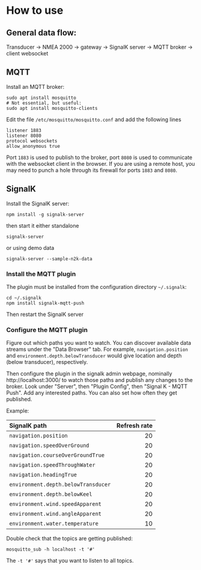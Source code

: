 # How to use

## General data flow:

Transducer -> NMEA 2000 -> gateway -> SignalK server -> MQTT broker -> client websocket

## MQTT

Install an MQTT broker:

    sudo apt install mosquitto
    # Not essential, but useful:
    sudo apt install mosquitto-clients

Edit the file `/etc/mosquitto/mosquitto.conf` and add the following lines

    listener 1883
    listener 8080
    protocol websockets
    allow_anonymous true

Port `1883` is used to publish to the broker, port `8080` is used to communicate with the websocket client in the
browser. If you are using a remote host, you may need to punch a hole through its firewall for ports `1883` and `8080`.

## SignalK

Install the SignalK server:

    npm install -g signalk-server

then start it either standalone

    signalk-server

or using demo data

    signalk-server --sample-n2k-data

### Install the MQTT plugin

The plugin must be installed from the configuration directory `~/.signalk`:

    cd ~/.signalk
    npm install signalk-mqtt-push

Then restart the SignalK server

### Configure the MQTT plugin

Figure out which paths you want to watch. You can discover available data streams under the "Data Browser" tab. For
example, `navigation.position` and `environment.depth.belowTransducer` would give location and depth (below transducer),
respectively.

Then configure the plugin in the signalk admin webpage, nominally http://localhost:3000/ to watch those paths and
publish any changes to the broker. Look under "Server", then "Plugin Config", then "Signal K - MQTT Push". Add any
interested paths. You can also set how often they get published.

Example:

| SignalK path                        | Refresh rate |
|:------------------------------------|-------------:|
| `navigation.position`               |           20 |
| `navigation.speedOverGround`        |           20 | 
| `navigation.courseOverGroundTrue`   |           20 |      
| `navigation.speedThroughWater`      |           20 |
| `navigation.headingTrue`            |           20 |
| `environment.depth.belowTransducer` |           20 |     
| `environment.depth.belowKeel`       |           20 |           
| `environment.wind.speedApparent`    |           20 |
| `environment.wind.angleApparent`    |           20 |
| `environment.water.temperature`     |           10 |      

Double check that the topics are getting published:

    mosquitto_sub -h localhost -t '#'

The `-t '#'` says that you want to listen to all topics. 
